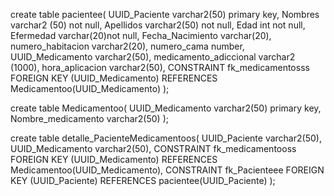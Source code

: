 create table pacientee(
UUID_Paciente varchar2(50) primary key,
Nombres varchar2 (50) not null,
Apellidos varchar2(50) not null,
Edad int not null, 
Efermedad varchar(20)not null,
Fecha_Nacimiento varchar(20),
numero_habitacion varchar2(20),
numero_cama number,
UUID_Medicamento varchar2(50),
medicamento_adiccional varchar2 (1000),
hora_aplicacion varchar2(50),
CONSTRAINT fk_medicamentosss FOREIGN KEY (UUID_Medicamento) REFERENCES Medicamentoo(UUID_Medicamento)
);

create table Medicamentoo(
UUID_Medicamento varchar2(50) primary key,
Nombre_medicamento varchar2(50) 
);

create table detalle_PacienteMedicamentoos(
UUID_Paciente varchar2(50),
UUID_Medicamento varchar2(50),
CONSTRAINT fk_medicamentooss FOREIGN KEY (UUID_Medicamento) REFERENCES Medicamentoo(UUID_Medicamento),
CONSTRAINT fk_Pacienteee FOREIGN KEY (UUID_Paciente) REFERENCES pacientee(UUID_Paciente)
);

